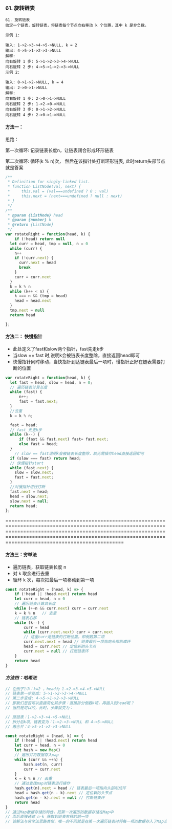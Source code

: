 ### 61. 旋转链表

```
61. 旋转链表
给定一个链表，旋转链表，将链表每个节点向右移动 k 个位置，其中 k 是非负数。

示例 1:

输入: 1->2->3->4->5->NULL, k = 2
输出: 4->5->1->2->3->NULL
解释:
向右旋转 1 步: 5->1->2->3->4->NULL
向右旋转 2 步: 4->5->1->2->3->NULL
示例 2:

输入: 0->1->2->NULL, k = 4
输出: 2->0->1->NULL
解释:
向右旋转 1 步: 2->0->1->NULL
向右旋转 2 步: 1->2->0->NULL
向右旋转 3 步: 0->1->2->NULL
向右旋转 4 步: 2->0->1->NULL
```

#### 方法一：

思路： 

  第一次循环:	记录链表长度n，让链表闭合形成环形链表

  第二次循环:    循环(k % n)次， 然后在该指针处打断环形链表, 此时return头部节点就是答案

```js
/**
 * Definition for singly-linked list.
 * function ListNode(val, next) {
 *     this.val = (val===undefined ? 0 : val)
 *     this.next = (next===undefined ? null : next)
 * }
 */
/**
 * @param {ListNode} head
 * @param {number} k
 * @return {ListNode}
 */
var rotateRight = function(head, k) {
    if (!head) return null
  let curr = head, tmp = null, n = 0
  while (curr) {
    n++
    if (!curr.next) {
      curr.next = head
      break
    }
    curr = curr.next
  }
  k = k % n
  while (k++ < n) {
    k === n && (tmp = head)
    head = head.next
  }
  tmp.next = null
  return head

};
```



#### 方法二： 快慢指针

- 此处定义了fast和slow两个指针，fast先走k步
- 当slow == fast 时,说明k会被链表长度整除，直接返回head即可
- 快慢指针同时移动，当快指针到达链表最后一项时，慢指针正好在链表需要打断的位置

```js
var rotateRight = function(head, k) {
  let fast = head, slow = head, n = 0;
  // 遍历链表计算长度
  while (fast) {
      n++;
      fast = fast.next;
  }
  //去重
  k = k % n;

  fast = head;
  // fast 先走k步
  while (k--) {
      if (fast && fast.next) fast= fast.next;
      else fast = head;
  }
    // slow == fast说明k会被链表长度整除，故无需操作head直接返回即可
  if (slow === fast) return head;
  // 快慢指针start
  while (fast.next) {
    slow = slow.next;
    fast = fast.next;
  }
  //对慢指针进行打断
  fast.next = head;
  head = slow.next;
  slow.next = null;
  return head;
};
```

================================================================================================================================================================================================================================================================



#### 方法三：穷举法 

- 遍历链表，获取链表长度 n
- 对 k 取余进行去重
- 循环 k 次，每次把最后一项移动到第一项

```js
const rotateRight = (head, k) => {
    if (!head || !head.next) return head
    let curr = head, n = 0
    // 遍历链表计算其长度
    while (++n && curr.next) curr = curr.next
    k = k % n	// 去重
    // 链表右移
    while (k--) {
        curr = head
        while (curr.next.next) curr = curr.next
        // 这里curr是链表的打断位置，即倒数第二项
        curr.next.next = head // 链表最后一项指向头部形成环
        head = curr.next // 定位新的头节点
        curr.next = null // 打断链表环
    }
    return head
}
```

#### *方法四：哈希法* 

```js
// 在例子1中：k=2 ，head为 1->2->3->4->5->NULL
// 链表第一步变成: 5->1->2->3->4->NULL
// 第二步变成: 4->5->1->2->3->NULL
// 那我们是否可以直接简化其步骤：直接拆分倒数k项，再插入到head呢？
// 当然是可以的，此时，步骤就变为：

// 原链表：1->2->3->4->5->NULL
// 拆分后k项，链表变为：1->2->3->NULL 和 4->5->NULL
// 再合并：4->5->1->2->3->NULL

const rotateRight = (head, k) => {
    if (!head || !head.next) return head
    let curr = head, n = 0
    let hash = new Map()
    // 遍历并将数据存入map
    while (curr && ++n) {
        hash.set(n, curr)
        curr = curr.next
    }
    k = k % n // 去重
    // 通过查找map对链表进行操作
    hash.get(n).next = head // 链表最后一项指向头部形成环
    head = hash.get(n - k).next // 定位新的头节点
    hash.get(n - k).next = null // 打断链表环
    return head
}
// 通过Map数据存储的特性，把第一次遍历的数据存储在Map中
// 而后直接通过 n-k 获取到链表右移的前一项
// 该解法与穷举法思路类似，唯一的不同就是在第一次遍历链表时将每一项的数据存入了Map当中，省去了一次循环。
```

